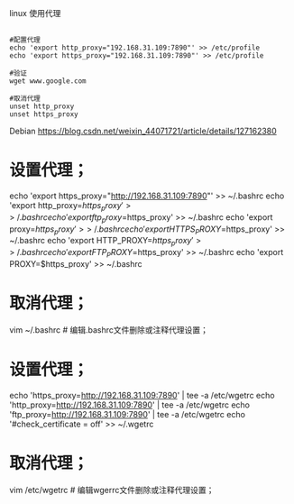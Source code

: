 linux 使用代理

```shell

#配置代理
echo 'export http_proxy="192.168.31.109:7890"' >> /etc/profile
echo 'export https_proxy="192.168.31.109:7890"' >> /etc/profile

#验证
wget www.google.com

#取消代理
unset http_proxy
unset https_proxy
```

Debian 
https://blog.csdn.net/weixin_44071721/article/details/127162380

# 设置代理；
echo 'export https_proxy="http://192.168.31.109:7890"' >> ~/.bashrc
echo 'export http_proxy=$https_proxy' >> ~/.bashrc
echo 'export ftp_proxy=$https_proxy' >> ~/.bashrc
echo 'export proxy=$https_proxy' >> ~/.bashrc
echo 'export HTTPS_PROXY=$https_proxy' >> ~/.bashrc
echo 'export HTTP_PROXY=$https_proxy' >> ~/.bashrc
echo 'export FTP_PROXY=$https_proxy' >> ~/.bashrc
echo 'export PROXY=$https_proxy' >> ~/.bashrc
# 取消代理；
vim ~/.bashrc # 编辑.bashrc文件删除或注释代理设置；

# 设置代理；
echo 'https_proxy=http://192.168.31.109:7890' | tee -a /etc/wgetrc
echo 'http_proxy=http://192.168.31.109:7890' | tee -a /etc/wgetrc
echo 'ftp_proxy=http://192.168.31.109:7890' | tee -a /etc/wgetrc
echo '#check_certificate = off' >> ~/.wgetrc
# 取消代理；
vim /etc/wgetrc # 编辑wgerrc文件删除或注释代理设置；
